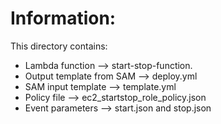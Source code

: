 # Information:

This directory contains:

* Lambda function --> start-stop-function.
* Output template from SAM --> deploy.yml
* SAM input template --> template.yml
* Policy file --> ec2_startstop_role_policy.json
* Event parameters --> start.json and stop.json
